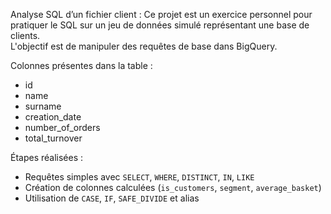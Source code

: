 Analyse SQL d’un fichier client :
Ce projet est un exercice personnel pour pratiquer le SQL sur un jeu de données simulé représentant une base de clients.  
L'objectif est de manipuler des requêtes de base dans BigQuery.

Colonnes présentes dans la table :
- id
- name
- surname
- creation_date
- number_of_orders
- total_turnover

Étapes réalisées :
- Requêtes simples avec `SELECT`, `WHERE`, `DISTINCT`, `IN`, `LIKE`
- Création de colonnes calculées (`is_customers`, `segment`, `average_basket`)
- Utilisation de `CASE`, `IF`, `SAFE_DIVIDE` et alias
